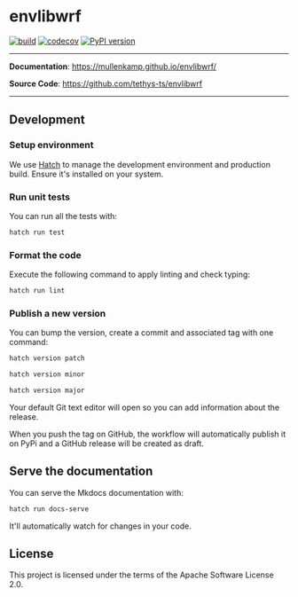# envlibwrf

<p align="center">
    <em></em>
</p>

[![build](https://github.com/tethys-ts/envlibwrf/workflows/Build/badge.svg)](https://github.com/tethys-ts/envlibwrf/actions)
[![codecov](https://codecov.io/gh/tethys-ts/envlibwrf/branch/master/graph/badge.svg)](https://codecov.io/gh/tethys-ts/envlibwrf)
[![PyPI version](https://badge.fury.io/py/envlibwrf.svg)](https://badge.fury.io/py/envlibwrf)

---

**Documentation**: <a href="https://mullenkamp.github.io/envlibwrf/" target="_blank">https://mullenkamp.github.io/envlibwrf/</a>

**Source Code**: <a href="https://github.com/tethys-ts/envlibwrf" target="_blank">https://github.com/tethys-ts/envlibwrf</a>

---

## Development

### Setup environment

We use [Hatch](https://hatch.pypa.io/latest/install/) to manage the development environment and production build. Ensure it's installed on your system.

### Run unit tests

You can run all the tests with:

```bash
hatch run test
```

### Format the code

Execute the following command to apply linting and check typing:

```bash
hatch run lint
```

### Publish a new version

You can bump the version, create a commit and associated tag with one command:

```bash
hatch version patch
```

```bash
hatch version minor
```

```bash
hatch version major
```

Your default Git text editor will open so you can add information about the release.

When you push the tag on GitHub, the workflow will automatically publish it on PyPi and a GitHub release will be created as draft.

## Serve the documentation

You can serve the Mkdocs documentation with:

```bash
hatch run docs-serve
```

It'll automatically watch for changes in your code.

## License

This project is licensed under the terms of the Apache Software License 2.0.
